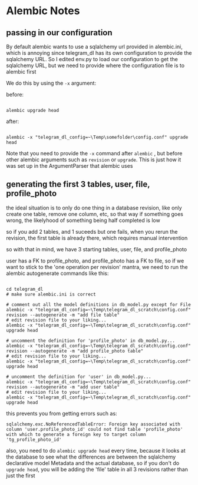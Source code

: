 # Alembic Notes

## passing in our configuration

By default alembic wants to use a sqlalchemy url provided in alembic.ini, which is
annoying since telegram_dl has its own configuration to provide the sqlalchemy
URL. So I edited env.py to load our configuration to get the sqlalchemy URL,
but we need to provide where the configuration file is to alembic first

We do this by using the `-x` argument:

before:

```plaintext

alembic upgrade head
```

after:

```plaintext

alembic -x "telegram_dl_config=~\Temp\somefolder\config.conf" upgrade head
```

Note that you need to provide the `-x` command after `alembic` , but before other alembic
arguments such as `revision` or `upgrade`. This is just how it was set up in the
ArgumentParser that alembic uses

## generating the first 3 tables, user, file, profile_photo

the ideal situation is to only do one thing in a database revision, like only
create one table, remove one column, etc, so that way if something goes wrong,
the likelyhood of something being half completed is low

so if you add 2 tables, and 1 suceeds but one fails, when you rerun the
revision, the first table is already there, which requires manual intervention


so with that in mind, we have 3 starting tables, user, file, and profile_photo

user has a FK to profile_photo, and profile_photo has a FK to file, so if we want
to stick to the 'one operation per revision' mantra, we need to run the alembic
autogenerate commands like this:


```plaintext

cd telegram_dl
# make sure alembic.ini is correct

# comment out all the model definitions in db_model.py except for File
alembic -x "telegram_dl_config=~\Temp\telegram_dl_scratch\config.conf" revision --autogenerate -m "add file table"
# edit revision file to your liking...
alembic -x "telegram_dl_config=~\Temp\telegram_dl_scratch\config.conf" upgrade head

# uncomment the definition for 'profile_photo' in db_model.py...
alembic -x "telegram_dl_config=~\Temp\telegram_dl_scratch\config.conf" revision --autogenerate -m "add profile_photo table"
# edit revision file to your liking...
alembic -x "telegram_dl_config=~\Temp\telegram_dl_scratch\config.conf" upgrade head

# uncomment the definition for 'user' in db_model.py...
alembic -x "telegram_dl_config=~\Temp\telegram_dl_scratch\config.conf" revision --autogenerate -m "add user table"
# edit revision file to your liking...
alembic -x "telegram_dl_config=~\Temp\telegram_dl_scratch\config.conf" upgrade head

```

this prevents you from getting errors such as:

```plaintext
sqlalchemy.exc.NoReferencedTableError: Foreign key associated with column 'user.profile_photo_id' could not find table 'profile_photo' with which to generate a foreign key to target column 'tg_profile_photo_id'
```

also, you need to do `alembic upgrade head` every time, because it looks at the
database to see what the differences are between the sqlalchemy declarative
model Metadata and the actual database, so if you don't do `upgrade head`, you
will be adding the 'file' table in all 3 revisions rather than just the first
